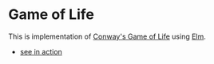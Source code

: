 # Game of Life

This is implementation of [Conway's Game of Life](https://en.wikipedia.org/wiki/Conway%27s_Game_of_Life) using [Elm](http://elm-lang.org/).

 - [see in action](https://zplanet.github.io/game-of-life)
